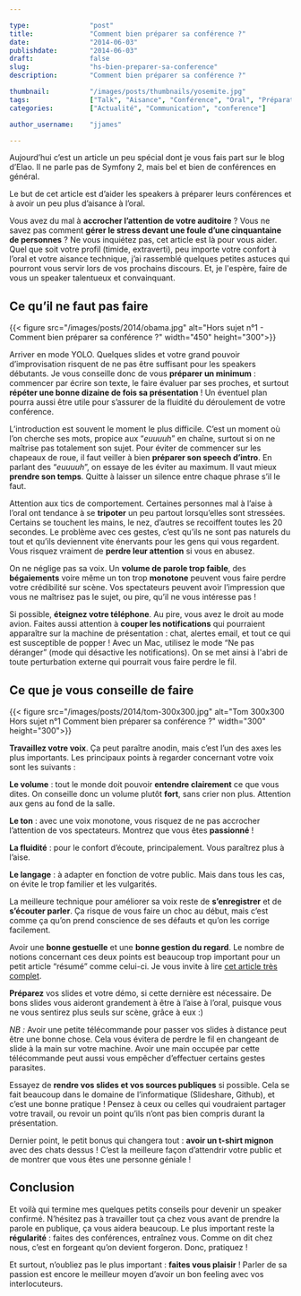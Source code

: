 ```yaml
---

type:               "post"
title:              "Comment bien préparer sa conférence ?"
date:               "2014-06-03"
publishdate:        "2014-06-03"
draft:              false
slug:               "hs-bien-preparer-sa-conference"
description:        "Comment bien préparer sa conférence ?"

thumbnail:          "/images/posts/thumbnails/yosemite.jpg"
tags:               ["Talk", "Aisance", "Conférence", "Oral", "Préparation"]
categories:         ["Actualité", "Communication", "conference"]

author_username:    "jjames"

---
```


Aujourd’hui c’est un article un peu spécial dont je vous fais part sur le blog d’Elao. Il ne parle pas de Symfony 2, mais bel et bien de conférences en général.

Le but de cet article est d’aider les speakers à préparer leurs conférences et à avoir un peu plus d’aisance à l’oral.

Vous avez du mal à <strong>accrocher l’attention de votre auditoire</strong> ? Vous ne savez pas comment <strong>gérer le stress devant une foule d’une cinquantaine de personnes</strong> ? Ne vous inquiétez pas, cet article est là pour vous aider. Quel que soit votre profil (timide, extraverti), peu importe votre confort à l’oral et votre aisance technique, j’ai rassemblé quelques petites astuces qui pourront vous servir lors de vos prochains discours. Et, je l'espère, faire de vous un speaker talentueux et convainquant.

## Ce qu’il ne faut pas faire

<div class="pull-left">
{{< figure src="/images/posts/2014/obama.jpg"  alt="Hors sujet n°1 - Comment bien préparer sa conférence ?" width="450" height="300">}}
</div>

Arriver en mode YOLO. Quelques slides et votre grand pouvoir d’improvisation risquent de ne pas être suffisant pour les speakers débutants. Je vous conseille donc de vous <strong>préparer un minimum</strong> : commencer par écrire son texte, le faire évaluer par ses proches, et surtout <strong>répéter une bonne dizaine de fois sa présentation</strong> ! Un éventuel plan pourra aussi être utile pour s’assurer de la fluidité du déroulement de votre conférence.

L’introduction est souvent le moment le plus difficile. C’est un moment où l’on cherche ses mots, propice aux “<em>euuuuh</em>” en chaîne, surtout si on ne maîtrise pas totalement son sujet. Pour éviter de commencer sur les chapeaux de roue, il faut veiller à bien <strong>préparer son speech d’intro</strong>. En parlant des “<em>euuuuh</em>”, on essaye de les éviter au maximum. Il vaut mieux <strong>prendre son temps</strong>. Quitte à laisser un silence entre chaque phrase s’il le faut.

Attention aux tics de comportement. Certaines personnes mal à l’aise à l’oral ont tendance à se <strong>tripoter</strong> un peu partout lorsqu’elles sont stressées. Certains se touchent les mains, le nez, d’autres se recoiffent toutes les 20 secondes. Le problème avec ces gestes, c’est qu’ils ne sont pas naturels du tout et qu’ils deviennent vite énervants pour les gens qui vous regardent. Vous risquez vraiment de <strong>perdre leur attention</strong> si vous en abusez.

On ne néglige pas sa voix. Un <strong>volume de parole trop faible</strong>, des <strong>bégaiements</strong> voire même un ton trop <strong>monotone</strong> peuvent vous faire perdre votre crédibilité sur scène. Vos spectateurs peuvent avoir l’impression que vous ne maîtrisez pas le sujet, ou pire, qu’il ne vous intéresse pas !

Si possible, <strong>éteignez votre téléphone</strong>. Au pire, vous avez le droit au mode avion. Faites aussi attention à <strong>couper les notifications</strong> qui pourraient apparaître sur la machine de présentation : chat, alertes email, et tout ce qui est susceptible de popper ! Avec un Mac, utilisez le mode “Ne pas déranger” (mode qui désactive les notifications). On se met ainsi à l'abri de toute perturbation externe qui pourrait vous faire perdre le fil.

## Ce que je vous conseille de faire

<div class="pull-left">
{{< figure src="/images/posts/2014/tom-300x300.jpg" alt="Tom 300x300 Hors sujet n°1 Comment bien préparer sa conférence ?" width="300" height="300">}}
</div>

<strong>Travaillez votre voix</strong>. Ça peut paraître anodin, mais c’est l’un des axes les plus importants. Les principaux points à regarder concernant votre voix sont les suivants :

<strong>Le volume</strong> : tout le monde doit pouvoir <strong>entendre clairement</strong> ce que vous dites. On conseille donc un volume plutôt <strong>fort</strong>, sans crier non plus. Attention aux gens au fond de la salle.

<strong>Le ton</strong> : avec une voix monotone, vous risquez de ne pas accrocher l’attention de vos spectateurs. Montrez que vous êtes <strong>passionné</strong> !

<strong>La fluidité</strong> : pour le confort d’écoute, principalement. Vous paraîtrez plus à l’aise.

<strong>Le langage</strong> : à adapter en fonction de votre public. Mais dans tous les cas, on évite le trop familier et les vulgarités.

La meilleure technique pour améliorer sa voix reste de <strong>s’enregistrer</strong> et de <strong>s’écouter parler</strong>. Ça risque de vous faire un choc au début, mais c’est comme ça qu’on prend conscience de ses défauts et qu’on les corrige facilement.

Avoir une <strong>bonne gestuelle</strong> et une <strong>bonne gestion du regard</strong>. Le nombre de notions concernant ces deux points est beaucoup trop important pour un petit article “résumé” comme celui-ci. Je vous invite à lire <a href="http://www.toastmasters.org/FR201-gestures.aspx">cet article très complet</a>.

<strong>Préparez</strong> vos slides et votre démo, si cette dernière est nécessaire. De bons slides vous aideront grandement à être à l’aise à l’oral, puisque vous ne vous sentirez plus seuls sur scène, grâce à eux :)

<em>NB :</em> Avoir une petite télécommande pour passer vos slides à distance peut être une bonne chose. Cela vous évitera de perdre le fil en changeant de slide à la main sur votre machine. Avoir une main occupée par cette télécommande peut aussi vous empêcher d’effectuer certains gestes parasites.

Essayez de <strong>rendre vos slides et vos sources publiques</strong> si possible. Cela se fait beaucoup dans le domaine de l’informatique (Slideshare, Github), et c’est une bonne pratique ! Pensez à ceux ou celles qui voudraient partager votre travail, ou revoir un point qu’ils n’ont pas bien compris durant la présentation.

Dernier point, le petit bonus qui changera tout : <strong>avoir un t-shirt mignon</strong> avec des chats dessus ! C’est la meilleure façon d’attendrir votre public et de montrer que vous êtes une personne géniale !

## Conclusion

Et voilà qui termine mes quelques petits conseils pour devenir un speaker confirmé. N’hésitez pas à travailler tout ça chez vous avant de prendre la parole en publique, ça vous aidera beaucoup. Le plus important reste la <strong>régularité</strong> : faites des conférences, entraînez vous. Comme on dit chez nous, c’est en forgeant qu’on devient forgeron. Donc, pratiquez !

Et surtout, n’oubliez pas le plus important : <strong>faites vous plaisir</strong> ! Parler de sa passion est encore le meilleur moyen d’avoir un bon feeling avec vos interlocuteurs.
